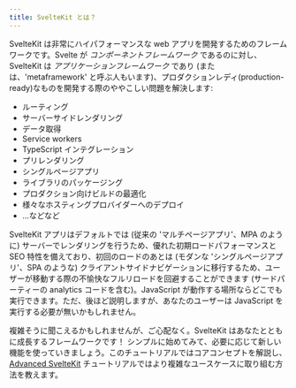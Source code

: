 ```yaml
---
title: SvelteKit とは？
---
```


SvelteKit は非常にハイパフォーマンスな web アプリを開発するためのフレームワークです。Svelte が _コンポーネントフレームワーク_ であるのに対し、SvelteKit は _アプリケーションフレームワーク_ であり (または、'metaframework' と呼ぶ人もいます)、プロダクションレディ(production-ready)なものを開発する際のややこしい問題を解決します:

- ルーティング
- サーバーサイドレンダリング
- データ取得
- Service workers
- TypeScript インテグレーション
- プリレンダリング
- シングルページアプリ
- ライブラリのパッケージング
- プロダクション向けビルドの最適化
- 様々なホスティングプロバイダーへのデプロイ
- ...などなど

SvelteKit アプリはデフォルトでは (従来の 'マルチページアプリ'、MPA のように) サーバーでレンダリングを行うため、優れた初期ロードパフォーマンスと SEO 特性を備えており、初回のロードのあとは (モダンな 'シングルページアプリ'、SPA のような) クライアントサイドナビゲーションに移行するため、ユーザーが移動する際の不愉快なフルリロードを回避することができます (サードパーティーの analytics コードを含む)。JavaScript が動作する場所ならどこでも実行できます。ただ、後ほど説明しますが、あなたのユーザーは JavaScript を実行する必要が無いかもしれません。

複雑そうに聞こえるかもしれませんが、ご心配なく。SvelteKit はあなたとともに成長するフレームワークです！ シンプルに始めてみて、必要に応じて新しい機能を使っていきましょう。このチュートリアルではコアコンセプトを解説し、[Advanced SvelteKit](/tutorial/handle) チュートリアルではより複雑なユースケースに取り組む方法を教えます。
